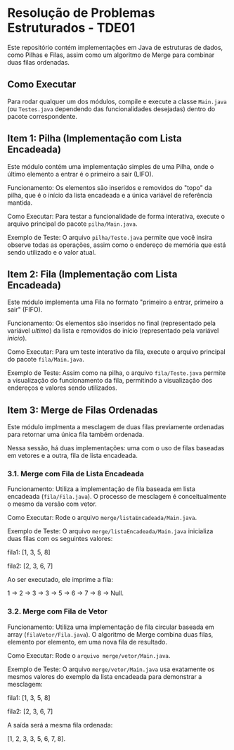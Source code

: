 # Resolução de Problemas Estruturados - TDE01
Este repositório contém implementações em Java de estruturas de dados, como Pilhas e Filas, assim como um algoritmo de Merge para combinar duas filas ordenadas.

## Como Executar
Para rodar qualquer um dos módulos, compile e execute a classe `Main.java` (ou `Testes.java` dependendo das funcionalidades desejadas) dentro do pacote correspondente.

## Item 1: Pilha (Implementação com Lista Encadeada)
Este módulo contém uma implementação simples de uma Pilha, onde o último elemento a entrar é o primeiro a sair (LIFO).

Funcionamento: Os elementos são inseridos e removidos do "topo" da pilha, que é o início da lista encadeada e a única variável de referência mantida.

Como Executar: Para testar a funcionalidade de forma interativa, execute o arquivo principal do pacote `pilha/Main.java`.

Exemplo de Teste: O arquivo `pilha/Teste.java` permite que você insira observe todas as operações, assim como o endereço de memória que está sendo utilizado e o valor atual.

## Item 2: Fila (Implementação com Lista Encadeada)
Este módulo implementa uma Fila no formato "primeiro a entrar, primeiro a sair" (FIFO).

Funcionamento: Os elementos são inseridos no final (representado pela variável *ultimo*) da lista e removidos do início (representado pela variável *inicio*).

Como Executar: Para um teste interativo da fila, execute o arquivo principal do pacote `fila/Main.java`.

Exemplo de Teste: Assim como na pilha, o arquivo `fila/Teste.java` permite a visualização do funcionamento da fila, permitindo a visualização dos endereços e valores sendo utilizados.

## Item 3: Merge de Filas Ordenadas
Este módulo implmenta a mesclagem de duas filas previamente ordenadas para retornar uma única fila também ordenada. 

Nessa sessão, há duas implementações: uma com o uso de filas baseadas em vetores e a outra, fila de lista encadeada.

### 3.1. Merge com Fila de Lista Encadeada
Funcionamento: Utiliza a implementação de fila baseada em lista encadeada (`fila/Fila.java`). O processo de mesclagem é conceitualmente o mesmo da versão com vetor.

Como Executar: Rode o arquivo `merge/listaEncadeada/Main.java`.

Exemplo de Teste: O arquivo `merge/listaEncadeada/Main.java` inicializa duas filas com os seguintes valores:

fila1: [1, 3, 5, 8]

fila2: [2, 3, 6, 7]

Ao ser executado, ele imprime a fila: 

1 -> 2 -> 3 -> 3 -> 5 -> 6 -> 7 -> 8 -> Null.

### 3.2. Merge com Fila de Vetor
Funcionamento: Utiliza uma implementação de fila circular baseada em array (`filaVetor/Fila.java`). O algoritmo de Merge combina duas filas, elemento por elemento, em uma nova fila de resultado.

Como Executar: Rode o `arquivo merge/vetor/Main.java`.

Exemplo de Teste: O arquivo `merge/vetor/Main.java` usa exatamente os mesmos valores do exemplo da lista encadeada para demonstrar a mesclagem:

fila1: [1, 3, 5, 8]

fila2: [2, 3, 6, 7]

A saída será a mesma fila ordenada: 

[1, 2, 3, 3, 5, 6, 7, 8].
